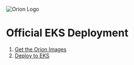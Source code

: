 ![Orion Logo](https://juno-fx.github.io/Orion-Documentation/assets/orion.png)

# Official EKS Deployment

1. [Get the Orion Images](https://juno-fx.github.io/Orion-Documentation/installation/images/)
2. [Deploy to EKS](https://juno-fx.github.io/Orion-Documentation/installation/clouds/aws/)
